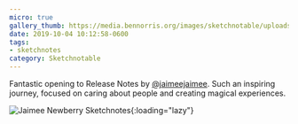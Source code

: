 ```yaml
---
micro: true
gallery_thumb: https://media.bennorris.org/images/sketchnotable/uploads/2019/5190726729.jpg
date: 2019-10-04 10:12:58-0600
tags:
- sketchnotes
category: Sketchnotable
---
```


Fantastic opening to Release Notes by [@jaimeejaimee](https://micro.blog/jaimeejaimee). Such an inspiring journey, focused on caring about people and creating magical experiences.

![Jaimee Newberry Sketchnotes](https://media.bennorris.org/images/sketchnotable/uploads/2019/5190726729.jpg){:loading="lazy"}
